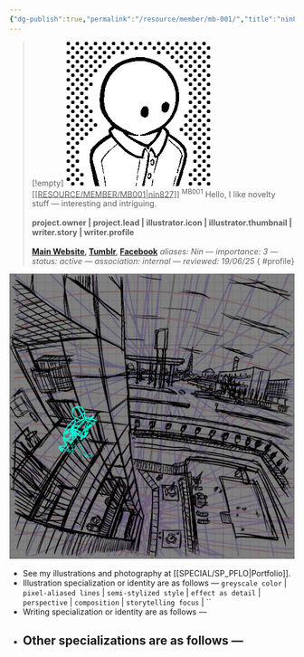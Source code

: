 ```yaml
---
{"dg-publish":true,"permalink":"/resource/member/mb-001/","title":"nin827","tags":["-member","-member/nin827"]}
---
```


>[!empty]
> ![RESOURCE/ASSET/ICON/MB001.png|icon](/img/user/RESOURCE/ASSET/ICON/MB001.png) <u class="title">[[RESOURCE/MEMBER/MB001\|nin827]]</u> <sup class="title">MB001</sup>
> Hello, I like novelty stuff — interesting and intriguing. <b><br><br>project.owner | project.lead | illustrator.icon | illustrator.thumbnail | writer.story | writer.profile</b> <b><br><br>[Main Website](https://nin827.github.io/), [Tumblr](https://www.tumblr.com/nin827), [Facebook](https://www.facebook.com/nin827)</b>
> <i class="small">aliases: Nin — importance: 3 — status: active — association: internal — reviewed: 19/06/25</i>
{ #profile}


![PICTURE_Suburban-apartment-balcony-view-guides_SAMPLE_cg003_dt2408.png|thumbnail](/img/user/RESOURCE/ASSET/ARTWORK/OTHER/PICTURE_Suburban-apartment-balcony-view-guides_SAMPLE_cg003_dt2408.png)

- See my illustrations and photography at [[SPECIAL/SP_PFLO\|Portfolio]].
- Illustration specialization or identity are as follows — `greyscale color` | `pixel-aliased lines` | `semi-stylized style` | `effect as detail` | `perspective` | `composition` | `storytelling focus` | ``
- Writing specialization or identity are as follows — 
- Other specializations are as follows — 
	- 